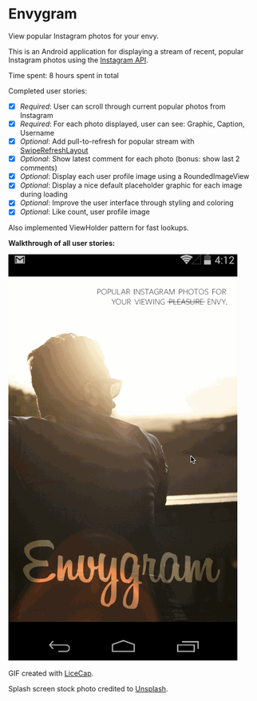 # Envygram

View popular Instagram photos for your envy.

This is an Android application for displaying a stream of recent, popular Instagram photos using the [Instagram API](http://instagram.com/developer/).

Time spent: 8 hours spent in total

Completed user stories:

 * [x] *Required*: User can scroll through current popular photos from Instagram
 * [x] *Required*: For each photo displayed, user can see: Graphic, Caption, Username
 * [x] *Optional*: Add pull-to-refresh for popular stream with [SwipeRefreshLayout](http://guides.codepath.com/android/Implementing-Pull-to-Refresh-Guide)
 * [x] *Optional*: Show latest comment for each photo (bonus: show last 2 comments)
 * [x] *Optional*: Display each user profile image using a RoundedImageView
 * [x] *Optional*: Display a nice default placeholder graphic for each image during loading
 * [x] *Optional*: Improve the user interface through styling and coloring
 * [x] *Optional*: Like count, user profile image

Also implemented ViewHolder pattern for fast lookups.

**Walkthrough of all user stories:**

![Video Walkthrough](images/envygramwalkthrough.gif)

GIF created with [LiceCap](http://www.cockos.com/licecap/).

Splash screen stock photo credited to [Unsplash](http://unsplash.com/).